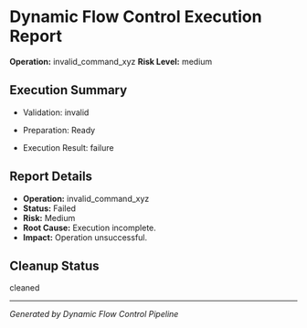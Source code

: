 # Dynamic Flow Control Execution Report

**Operation:** invalid_command_xyz
**Risk Level:** medium

## Execution Summary

- Validation: invalid
- Preparation: Ready

- Execution Result: failure

## Report Details

* **Operation:** invalid_command_xyz
* **Status:** Failed
* **Risk:** Medium
* **Root Cause:** Execution incomplete.
* **Impact:** Operation unsuccessful.

## Cleanup Status

cleaned

---
*Generated by Dynamic Flow Control Pipeline*